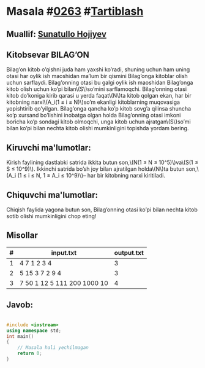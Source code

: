 
<h1>Masala #<a href="https://robocontest.uz/tasks/0263">0263</a> #<a href="https://robocontest.uz/tasks?category=9">Tartiblash</a></h1>
<h2> Muallif: <a href="https://robocontest.uz/profile/sunnat">Sunatullo Hojiyev</a></h2>
<h2>Kitobsevar BILAG’ON</h2>
<p>
Bilag’on kitob o’qishni juda ham yaxshi ko’radi, shuning uchun ham uning otasi har oylik ish maoshidan ma’lum bir qismini Bilag’onga kitoblar olish uchun sarflaydi. Bilag’onning otasi bu galgi oylik ish maoshidan Bilag’onga kitob olish uchun ko’pi bilan\(S\)so’mini sarflamoqchi. Bilag’onning otasi kitob do’koniga kirib qarasi u yerda faqat\(N\)ta kitob qolgan ekan, har bir kitobning narxi\(A_i(1 ≤ i ≤ N)\)so’m ekanligi kitoblarning muqovasiga yopishtirib qo’yilgan. Bilag’onga qancha ko’p kitob sovg’a qilinsa shuncha ko’p xursand bo’lishini inobatga olgan holda Bilag’onning otasi imkoni boricha ko’p sondagi kitob olmoqchi, unga kitob uchun ajratgan\(S\)so’mi bilan ko’pi bilan nechta kitob olishi mumkinligini topishda yordam bering.</p>
<h2>Kiruvchi ma'lumotlar:</h2>
<p>Kirish faylining dastlabki satrida ikkita butun son,\(N(1 ≤ N ≤ 10^5)\)va\(S(1 ≤ S ≤ 10^9)\). Ikkinchi satrida bo’sh joy bilan ajratilgan holda\(N\)ta butun son,\(A_i (1 ≤ i ≤ N, 1 ≤ A_i ≤ 10^9)\)– har bir kitobning narxi kiritiladi.</p>
<h2>Chiquvchi ma'lumotlar:</h2>
<p>Chiqish faylida yagona butun son, Bilag’onning otasi ko’pi bilan nechta kitob sotib olishi mumkinligini chop eting!</p>
<h2>Misollar</h2>
<table>
    <thead>
        <tr>
            <th>#</th>
            <th>input.txt</th>
            <th>output.txt</th>
        </tr>
    </thead>
    <tbody>
            <tr>
                <td>1</td>
                <td>4 7
1 2 3 4</td>
                <td>3</td>
            </tr>
            <tr>
                <td>2</td>
                <td>5 15
3 7 2 9 4</td>
                <td>3</td>
            </tr>
            <tr>
                <td>3</td>
                <td>7 50
1 12 5 111 200 1000 10</td>
                <td>4</td>
            </tr>
    </tbody>
    </table>
    
<h2>Javob:</h2>

######
```cpp
#include <iostream>
using namespace std;
int main()
{
    // Masala hali yechilmagan
    return 0;
}
```
